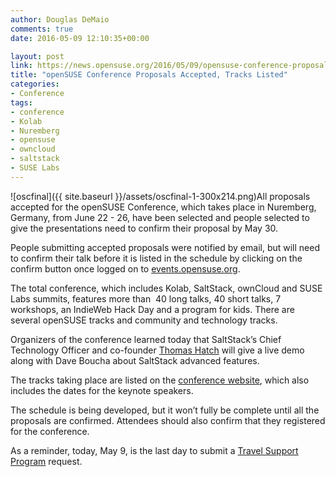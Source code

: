 ```yaml
---
author: Douglas DeMaio
comments: true
date: 2016-05-09 12:10:35+00:00

layout: post
link: https://news.opensuse.org/2016/05/09/opensuse-conference-proposals-accepted-tracks-listed/
title: "openSUSE Conference Proposals Accepted, Tracks Listed"
categories:
- Conference
tags:
- conference
- Kolab
- Nuremberg
- opensuse
- owncloud
- saltstack
- SUSE Labs
---
```

![oscfinal]({{ site.baseurl }}/assets/oscfinal-1-300x214.png)All proposals accepted for the openSUSE Conference, which takes place in Nuremberg, Germany, from June 22 - 26, have been selected and people selected to give the presentations need to confirm their proposal by May 30.

People submitting accepted proposals were notified by email, but will need to confirm their talk before it is listed in the schedule by clicking on the confirm button once logged on to [events.opensuse.org](http://events.opensuse.org/conference/oSC16/program/proposal).

The total conference, which includes Kolab, SaltStack, ownCloud and SUSE Labs summits, features more than  40 long talks, 40 short talks, 7 workshops, an IndieWeb Hack Day and a program for kids. There are several openSUSE tracks and community and technology tracks.

Organizers of the conference learned today that SaltStack’s Chief Technology Officer and co-founder [Thomas Hatch](http://saltstack.com/leadership/) will give a live demo along with Dave Boucha about SaltStack advanced features.

The tracks taking place are listed on the [conference website](https://events.opensuse.org/conference/oSC16#Program), which also includes the dates for the keynote speakers.

The schedule is being developed, but it won’t fully be complete until all the proposals are confirmed. Attendees should also confirm that they registered for the conference.

As a reminder, today, May 9, is the last day to submit a [Travel Support Program](https://en.opensuse.org/openSUSE:Travel_Support_Program) request.		
